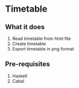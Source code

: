 # Timetable

## What it does
1. Read timetable from html file
2. Create timetable
3. Export timetable in png format

## Pre-requisites
1. Haskell
2. Cabal